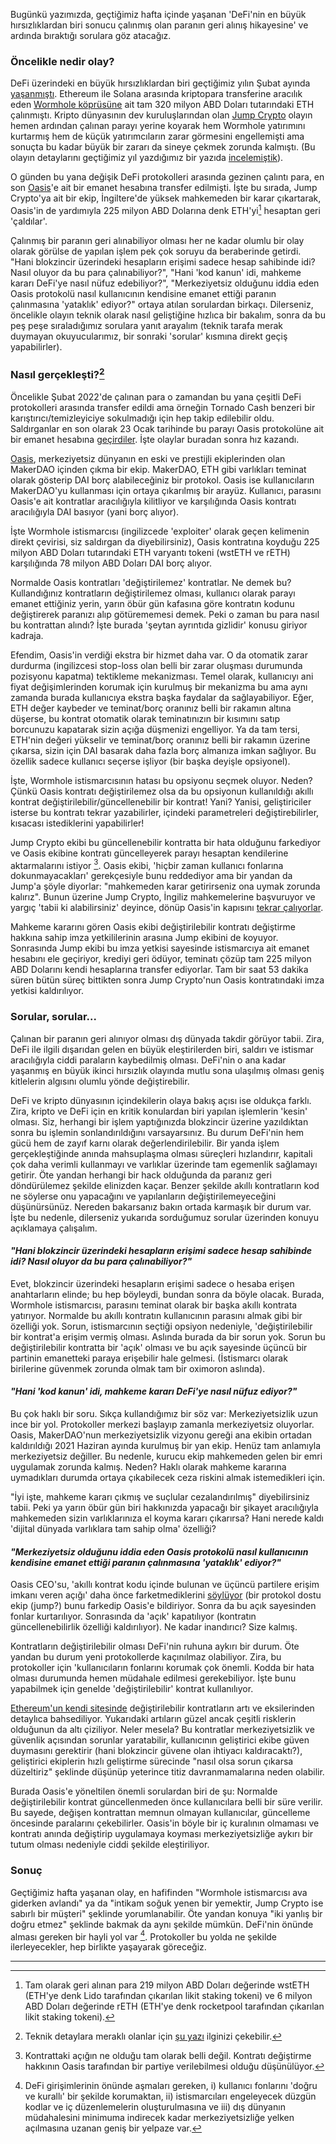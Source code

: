 Bugünkü yazımızda, geçtiğimiz hafta içinde yaşanan 'DeFi'nin en büyük hırsızlıklardan biri sonucu çalınmış olan paranın geri alınış hikayesine' ve ardında bıraktığı sorulara göz atacağız. 

### Öncelikle nedir olay?
DeFi üzerindeki en büyük hırsızlıklardan biri geçtiğimiz yılın Şubat ayında [yaşanmıştı](/genel/2022/03/11/defide-kopru-kazasi.html). Ethereum ile Solana arasında kriptopara transferine aracılık eden [Wormhole köprüsüne](https://www.portalbridge.com/#/transfer) ait tam 320 milyon ABD Doları tutarındaki ETH çalınmıştı.  Kripto dünyasının dev kuruluşlarından olan [Jump Crypto](https://jumpcrypto.com/) olayın hemen ardından çalınan parayı yerine koyarak hem Wormhole yatırımını kurtarmış hem de küçük yatırımcıların zarar görmesini engellemişti ama sonuçta bu kadar büyük bir zararı da sineye çekmek zorunda kalmıştı. (Bu olayın detaylarını geçtiğimiz yıl yazdığımız bir yazıda [incelemiştik](/genel/2022/03/11/defide-kopru-kazasi.html)).

O günden bu yana değişik DeFi protokolleri arasında gezinen çalıntı para, en son [Oasis](https://oasis.app/)'e ait bir emanet hesabına transfer edilmişti. İşte bu sırada, Jump Crypto'ya ait bir ekip, İngiltere'de yüksek mahkemeden bir karar çıkartarak, Oasis'in de yardımıyla 225 milyon ABD Dolarına denk ETH'yi[^1] hesaptan geri 'çaldılar'.

Çalınmış bir paranın geri alınabiliyor olması her ne kadar olumlu bir olay olarak görülse de yapılan işlem pek çok soruyu da beraberinde getirdi. "Hani blokzincir üzerindeki hesapların erişimi sadece hesap sahibinde idi? Nasıl oluyor da bu para çalınabiliyor?",  "Hani 'kod kanun' idi, mahkeme kararı DeFi'ye nasıl nüfuz edebiliyor?", "Merkeziyetsiz olduğunu iddia eden Oasis protokolü nasıl kullanıcının kendisine emanet ettiği paranın çalınmasına 'yataklık' ediyor?" ortaya atılan sorulardan birkaçı. Dilerseniz, öncelikle olayın teknik olarak nasıl geliştiğine hızlıca bir bakalım, sonra da bu peş peşe sıraladığımız sorulara yanıt arayalım (teknik tarafa merak duymayan okuyucularımız, bir sonraki 'sorular' kısmına direkt geçiş yapabilirler).

### Nasıl gerçekleşti?[^2]
Öncelikle Şubat 2022'de çalınan para o zamandan bu yana çeşitli DeFi protokolleri arasında transfer edildi ama örneğin Tornado Cash benzeri bir karıştırıcı/temizleyiciye sokulmadığı için hep takip edilebilir oldu. Saldırganlar en son olarak 23 Ocak tarihinde bu parayı Oasis protokolüne ait bir emanet hesabına [geçirdiler](https://etherscan.io/tx/0x5b7a789deafa61792c62e17f2b18e8a76ca995b77853ba54d20d755a98120a5b). İşte olaylar buradan sonra hız kazandı. 

[Oasis](https://oasis.app/), merkeziyetsiz dünyanın en eski ve prestijli ekiplerinden olan MakerDAO içinden çıkma bir ekip. MakerDAO, ETH gibi varlıkları teminat olarak gösterip DAI borç alabileceğiniz bir protokol. Oasis ise kullanıcıların MakerDAO'yu kullanması için ortaya çıkarılmış bir arayüz. Kullanıcı, parasını Oasis'e ait kontratlar aracılığıyla kilitliyor ve karşılığında Oasis kontratı aracılığıyla DAI basıyor (yani borç alıyor).

İşte Wormhole istismarcısı (ingilizcede 'exploiter' olarak geçen kelimenin direkt çevirisi, siz saldırgan da diyebilirsiniz), Oasis kontratına koyduğu 225 milyon ABD Doları tutarındaki ETH varyantı tokeni (wstETH ve rETH) karşılığında 78 milyon ABD Doları DAI borç alıyor. 

Normalde Oasis kontratları 'değiştirilemez' kontratlar. Ne demek bu? Kullandığınız kontratların değiştirilemez olması, kullanıcı olarak parayı emanet ettiğiniz yerin, yarın öbür gün kafasına göre kontratın kodunu değiştirerek paranızı alıp götürememesi demek. Peki o zaman bu para nasıl bu kontrattan alındı? İşte burada 'şeytan ayrıntıda gizlidir' konusu giriyor kadraja. 

Efendim, Oasis'in verdiği ekstra bir hizmet daha var. O da otomatik zarar durdurma (ingilizcesi stop-loss olan belli bir zarar oluşması durumunda pozisyonu kapatma)  tektikleme mekanizması. Temel olarak, kullanıcıyı ani fiyat değişimlerinden korumak için kurulmuş bir mekanizma bu ama aynı zamanda burada kullanıcıya ekstra başka faydalar da sağlayabiliyor. Eğer, ETH değer kaybeder ve teminat/borç oranınız belli bir rakamın altına düşerse, bu kontrat otomatik olarak teminatınızın bir kısımını satıp borcunuzu kapatarak sizin açığa düşmenizi engelliyor. Ya da tam tersi, ETH'nin değeri yükselir ve teminat/borç oranınız belli bir rakamın üzerine çıkarsa, sizin için DAI basarak daha fazla borç almanıza imkan sağlıyor. Bu özellik sadece kullanıcı seçerse işliyor (bir başka deyişle opsiyonel). 

İşte, Wormhole istismarcısının hatası bu opsiyonu seçmek oluyor. Neden? Çünkü Oasis kontratı değiştirilemez olsa da bu opsiyonun kullanıldığı akıllı kontrat değiştirilebilir/güncellenebilir bir kontrat! Yani? Yanisi, geliştiriciler isterse bu kontratı tekrar yazabilirler, içindeki parametreleri değiştirebilirler, kısacası istediklerini yapabilirler!

Jump Crypto ekibi bu güncellenebilir kontratta bir hata olduğunu farkediyor ve Oasis ekibine kontratı güncelleyerek parayı hesaptan kendilerine aktarmalarını istiyor [^3]. Oasis ekibi, 'hiçbir zaman kullanıcı fonlarına dokunmayacakları' gerekçesiyle bunu reddediyor ama bir yandan da Jump'a şöyle diyorlar: "mahkemeden karar getirirseniz ona uymak zorunda kalırız". Bunun üzerine Jump Crypto, İngiliz mahkemelerine başvuruyor ve yargıç 'tabii ki alabilirsiniz' deyince, dönüp Oasis'in kapısını [tekrar çalıyorlar](https://cointelegraph.com/news/jump-crypto-oasis-app-counter-exploits-wormhole-hacker-for-225m). 

Mahkeme kararını gören Oasis ekibi değiştirilebilir kontratı değiştirme hakkına sahip imza yetkililerinin arasına Jump ekibini de koyuyor. Sonrasında Jump ekibi bu imza yetkisi sayesinde istismarcıya ait emanet hesabını ele geçiriyor, krediyi geri ödüyor, teminatı çözüp tam 225 milyon ABD Dolarını kendi hesaplarına transfer ediyorlar.  Tam bir saat 53 dakika süren bütün süreç bittikten sonra Jump Crypto'nun Oasis kontratındaki imza yetkisi kaldırılıyor.

### Sorular, sorular... 

Çalınan bir paranın geri alınıyor olması dış dünyada takdir görüyor tabii. Zira, DeFi ile ilgili dışarıdan gelen en büyük eleştirilerden biri, saldırı ve istismar aracılığıyla ciddi paraların kaybedilmiş olması. DeFi'nin o ana kadar yaşanmış en büyük ikinci hırsızlık olayında mutlu sona ulaşılmış olması geniş kitlelerin algısını olumlu yönde değiştirebilir.

DeFi ve kripto dünyasının içindekilerin olaya bakış açısı ise oldukça farklı. Zira, kripto ve DeFi için en kritik konulardan biri yapılan işlemlerin 'kesin' olması. Siz, herhangi bir işlem yaptığınızda blokzincir üzerine yazıldıktan sonra bu işlemin sonlandırıldığını varsayarsınız. Bu durum DeFi'nin hem gücü hem de zayıf karnı olarak değerlendirilebilir. Bir yanda işlem gerçekleştiğinde anında mahsuplaşma olması süreçleri hızlandırır, kapitali çok daha verimli kullanmayı ve varlıklar üzerinde tam egemenlik sağlamayı getirir. Öte yandan herhangi bir hack olduğunda da paranız geri döndürülemez şekilde elinizden kaçar. Benzer şekilde akıllı kontratların kod ne söylerse onu yapacağını ve yapılanların değiştirilemeyeceğini düşünürsünüz. Nereden bakarsanız bakın ortada karmaşık bir durum var. İşte bu nedenle, dilerseniz yukarıda sorduğumuz sorular üzerinden konuyu açıklamaya çalışalım. 

#### *"Hani blokzincir üzerindeki hesapların erişimi sadece hesap sahibinde idi? Nasıl oluyor da bu para çalınabiliyor?"*
Evet, blokzincir üzerindeki hesapların erişimi sadece o hesaba erişen anahtarların elinde; bu hep böyleydi, bundan sonra da böyle olacak. Burada, Wormhole istismarcısı, parasını teminat olarak bir başka akıllı kontrata yatırıyor. Normalde bu akıllı kontratın kullanıcının parasını almak gibi bir özelliği yok. Sorun, istismarcının seçtiği opsiyon nedeniyle, 'değiştirilebilir bir kontrat'a erişim vermiş olması. Aslında burada da bir sorun yok. Sorun bu değiştirilebilir kontratta bir 'açık' olması ve bu açık sayesinde üçüncü bir partinin emanetteki paraya erişebilir hale gelmesi. (İstismarcı olarak birilerine güvenmek zorunda olmak tam bir oximoron aslında).

#### *"Hani 'kod kanun' idi, mahkeme kararı DeFi'ye nasıl nüfuz ediyor?"*
Bu çok haklı bir soru. Sıkça kullandığımız bir söz var: Merkeziyetsizlik uzun ince bir yol. Protokoller merkezi başlayıp zamanla merkeziyetsiz oluyorlar. Oasis, MakerDAO'nun merkeziyetsizlik vizyonu gereği ana ekibin ortadan kaldırıldığı 2021 Haziran ayında kurulmuş bir yan ekip. Henüz tam anlamıyla merkeziyetsiz değiller. Bu nedenle, kurucu ekip mahkemeden gelen bir emri uygulamak zorunda kalmış. Neden? Haklı olarak mahkeme kararına uymadıkları durumda ortaya çıkabilecek ceza riskini almak istemedikleri için. 

"İyi işte, mahkeme kararı çıkmış ve suçlular cezalandırılmış" diyebilirsiniz tabii. Peki ya yarın öbür gün biri hakkınızda yapacağı bir şikayet aracılığıyla mahkemeden sizin varlıklarınıza el koyma kararı çıkarırsa? Hani nerede kaldı 'dijital dünyada varlıklara tam sahip olma' özelliği?

#### *"Merkeziyetsiz olduğunu iddia eden Oasis protokolü nasıl kullanıcının kendisine emanet ettiği paranın çalınmasına 'yataklık' ediyor?"*
Oasis CEO'su, 'akıllı kontrat kodu içinde bulunan ve üçüncü partilere erişim imkanı veren açığı' daha önce farketmediklerini [söylüyor](https://thedefiant.io/oasis-rugs-the-rugger-but-how/) (bir protokol dostu ekip (jump?) bunu farkedip Oasis'e bildiriyor. Sonra da bu açık sayesinden fonlar kurtarılıyor. Sonrasında da 'açık' kapatılıyor (kontratın güncellenebilirlik özelliği kaldırılıyor). Ne kadar inandırıcı? Size kalmış. 

Kontratların değiştirilebilir olması DeFi'nin ruhuna aykırı bir durum. Öte yandan bu durum yeni protokollerde kaçınılmaz olabiliyor. Zira, bu protokoller için 'kullanıcıların fonlarını korumak çok önemli. Kodda bir hata olması durumunda hemen müdahale edilmesi gerekebiliyor. İşte bunu yapabilmek için genelde 'değiştirilebilir' kontrat kullanılıyor.

[Ethereum'un kendi sitesinde](https://ethereum.org/en/developers/docs/smart-contracts/upgrading/#proxy-patterns) değiştirilebilir kontratların artı ve eksilerinden detaylıca bahsediliyor. Yukarıdaki artıların güzel ancak çeşitli risklerin olduğunun da altı çiziliyor. Neler mesela? Bu kontratlar merkeziyetsizlik ve güvenlik açısından sorunlar yaratabilir, kullanıcının geliştirici ekibe güven duymasını gerektirir (hani blokzincir güvene olan ihtiyacı kaldıracaktı?), geliştirici ekiplerin hızlı geliştirme sürecinde "nasıl olsa sorun çıkarsa düzeltiriz" şeklinde düşünüp yeterince titiz davranmamalarına neden olabilir.

Burada Oasis'e yöneltilen önemli sorulardan biri de şu: Normalde değiştirilebilir kontrat güncellenmeden önce kullanıcılara belli bir süre verilir. Bu sayede, değişen kontrattan memnun olmayan kullanıcılar, güncelleme öncesinde paralarını çekebilirler.  Oasis'in böyle bir iç kuralının olmaması ve kontratı anında değiştirip uygulamaya koyması merkeziyetsizliğe aykırı bir tutum olması nedeniyle ciddi şekilde eleştiriliyor.

### Sonuç 
Geçtiğimiz hafta yaşanan olay, en hafifinden "Wormhole istismarcısı ava giderken avlandı" ya da "intikam soğuk yenen bir yemektir, Jump Crypto ise sabırlı bir müşteri" şeklinde yorumlanabilir. Öte yandan konuya "iki yanlış bir doğru etmez" şeklinde bakmak da aynı şekilde mümkün. DeFi'nin önünde alması gereken bir hayli yol var [^4]. Protokoller bu yolda ne şekilde ilerleyecekler, hep birlikte yaşayarak göreceğiz. 

---


[^1]: Tam olarak geri alınan para 219 milyon ABD Doları değerinde wstETH (ETH'ye denk Lido tarafından çıkarılan likit staking tokeni) ve 6 milyon ABD Doları değerinde rETH (ETH'ye denk rocketpool tarafından çıkarılan likit staking tokeni). 

[^2]: Teknik detaylara meraklı olanlar için [şu yazı](https://www.blockworksresearch.com/research/we-do-a-little-counter-exploit) ilginizi çekebilir.  

[^3]: Kontrattaki açığın ne olduğu tam olarak belli değil. Kontratı değiştirme hakkının Oasis tarafından bir partiye verilebilmesi olduğu düşünülüyor. 

[^4]: DeFi girişimlerinin önünde aşmaları gereken, i) kullanıcı fonlarını 'doğru ve kurallı' bir şekilde korumaktan, ii) istismarcıları engeleyecek düzgün kodlar ve iç düzenlemelerin oluşturulmasına ve iii) dış dünyanın müdahalesini minimuma indirecek kadar merkeziyetsizliğe yelken açılmasına uzanan geniş bir yelpaze var. 
